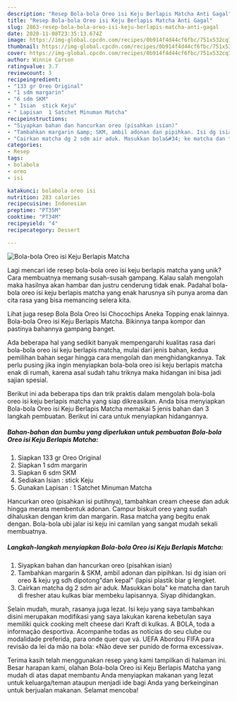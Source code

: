 ```yaml
---
description: "Resep Bola-bola Oreo isi Keju Berlapis Matcha Anti Gagal"
title: "Resep Bola-bola Oreo isi Keju Berlapis Matcha Anti Gagal"
slug: 2863-resep-bola-bola-oreo-isi-keju-berlapis-matcha-anti-gagal
date: 2020-11-08T23:35:13.674Z
image: https://img-global.cpcdn.com/recipes/0b914f4d44cf6fbc/751x532cq70/bola-bola-oreo-isi-keju-berlapis-matcha-foto-resep-utama.jpg
thumbnail: https://img-global.cpcdn.com/recipes/0b914f4d44cf6fbc/751x532cq70/bola-bola-oreo-isi-keju-berlapis-matcha-foto-resep-utama.jpg
cover: https://img-global.cpcdn.com/recipes/0b914f4d44cf6fbc/751x532cq70/bola-bola-oreo-isi-keju-berlapis-matcha-foto-resep-utama.jpg
author: Winnie Carson
ratingvalue: 3.7
reviewcount: 3
recipeingredient:
- "133 gr Oreo Original"
- "1 sdm margarin"
- "6 sdm SKM"
- " Isian  stick Keju"
- " Lapisan  1 Satchet Minuman Matcha"
recipeinstructions:
- "Siyapkan bahan dan hancurkan oreo (pisahkan isian)"
- "Tambahkan margarin &amp; SKM, ambil adonan dan pipihkan. Isi dg isian ori oreo &amp; keju yg sdh dipotong&#34;dan kepal&#34; (lapisi plastik biar g lengket."
- "Cairkan matcha dg 2 sdm air aduk. Masukkan bola&#34; ke matcha dan taruh di fresher atau kulkas biar membeku lapisannya. Siyap dihidangkan."
categories:
- Resep
tags:
- bolabola
- oreo
- isi

katakunci: bolabola oreo isi 
nutrition: 283 calories
recipecuisine: Indonesian
preptime: "PT35M"
cooktime: "PT34M"
recipeyield: "4"
recipecategory: Dessert

---
```



![Bola-bola Oreo isi Keju Berlapis Matcha](https://img-global.cpcdn.com/recipes/0b914f4d44cf6fbc/751x532cq70/bola-bola-oreo-isi-keju-berlapis-matcha-foto-resep-utama.jpg)

Lagi mencari ide resep bola-bola oreo isi keju berlapis matcha yang unik? Cara membuatnya memang susah-susah gampang. Kalau salah mengolah maka hasilnya akan hambar dan justru cenderung tidak enak. Padahal bola-bola oreo isi keju berlapis matcha yang enak harusnya sih punya aroma dan cita rasa yang bisa memancing selera kita.

Lihat juga resep Bola Bola Oreo Isi Chocochips Aneka Topping enak lainnya. Bola-bola Oreo isi Keju Berlapis Matcha. Bikinnya tanpa kompor dan pastinya bahannya gampang banget.

Ada beberapa hal yang sedikit banyak mempengaruhi kualitas rasa dari bola-bola oreo isi keju berlapis matcha, mulai dari jenis bahan, kedua pemilihan bahan segar hingga cara mengolah dan menghidangkannya. Tak perlu pusing jika ingin menyiapkan bola-bola oreo isi keju berlapis matcha enak di rumah, karena asal sudah tahu triknya maka hidangan ini bisa jadi sajian spesial.


Berikut ini ada beberapa tips dan trik praktis dalam mengolah bola-bola oreo isi keju berlapis matcha yang siap dikreasikan. Anda bisa menyiapkan Bola-bola Oreo isi Keju Berlapis Matcha memakai 5 jenis bahan dan 3 langkah pembuatan. Berikut ini cara untuk menyiapkan hidangannya.

<!--inarticleads1-->

##### Bahan-bahan dan bumbu yang diperlukan untuk pembuatan Bola-bola Oreo isi Keju Berlapis Matcha:

1. Siapkan 133 gr Oreo Original
1. Siapkan 1 sdm margarin
1. Siapkan 6 sdm SKM
1. Sediakan  Isian : stick Keju
1. Gunakan  Lapisan : 1 Satchet Minuman Matcha


Hancurkan oreo (pisahkan isi putihnya), tambahkan cream cheese dan aduk hingga merata membentuk adonan. Campur biskuit oreo yang sudah dihaluskan dengan krim dan margarin. Rasa matcha yang begitu enak dengan. Bola-bola ubi jalar isi keju ini camilan yang sangat mudah sekali membuatnya. 

<!--inarticleads2-->

##### Langkah-langkah menyiapkan Bola-bola Oreo isi Keju Berlapis Matcha:

1. Siyapkan bahan dan hancurkan oreo (pisahkan isian)
1. Tambahkan margarin &amp; SKM, ambil adonan dan pipihkan. Isi dg isian ori oreo &amp; keju yg sdh dipotong&#34;dan kepal&#34; (lapisi plastik biar g lengket.
1. Cairkan matcha dg 2 sdm air aduk. Masukkan bola&#34; ke matcha dan taruh di fresher atau kulkas biar membeku lapisannya. Siyap dihidangkan.


Selain mudah, murah, rasanya juga lezat. Isi keju yang saya tambahkan disini merupakan modifikasi yang saya lakukan karena kebetulan saya memiliki quick cooking melt cheese dari Kraft di kulkas. A BOLA, toda a informação desportiva. Acompanhe todas as notícias do seu clube ou modalidade preferida, para onde quer que vá. UEFA Abordou FIFA para revisão da lei da mão na bola: «Não deve ser punido de forma excessiva». 

Terima kasih telah menggunakan resep yang kami tampilkan di halaman ini. Besar harapan kami, olahan Bola-bola Oreo isi Keju Berlapis Matcha yang mudah di atas dapat membantu Anda menyiapkan makanan yang lezat untuk keluarga/teman ataupun menjadi ide bagi Anda yang berkeinginan untuk berjualan makanan. Selamat mencoba!
